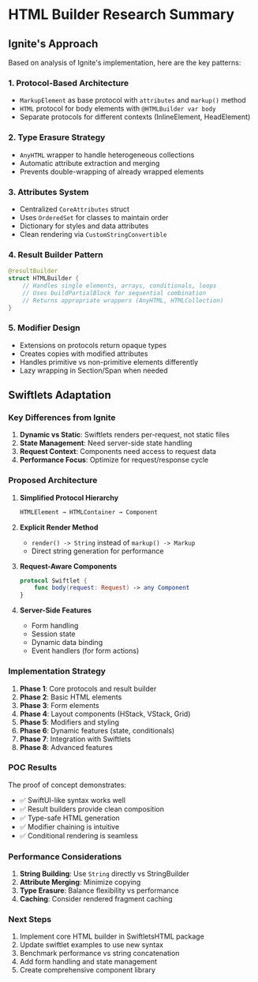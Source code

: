 # HTML Builder Research Summary

## Ignite's Approach

Based on analysis of Ignite's implementation, here are the key patterns:

### 1. Protocol-Based Architecture
- `MarkupElement` as base protocol with `attributes` and `markup()` method
- `HTML` protocol for body elements with `@HTMLBuilder var body`
- Separate protocols for different contexts (InlineElement, HeadElement)

### 2. Type Erasure Strategy
- `AnyHTML` wrapper to handle heterogeneous collections
- Automatic attribute extraction and merging
- Prevents double-wrapping of already wrapped elements

### 3. Attributes System
- Centralized `CoreAttributes` struct
- Uses `OrderedSet` for classes to maintain order
- Dictionary for styles and data attributes
- Clean rendering via `CustomStringConvertible`

### 4. Result Builder Pattern
```swift
@resultBuilder
struct HTMLBuilder {
    // Handles single elements, arrays, conditionals, loops
    // Uses buildPartialBlock for sequential combination
    // Returns appropriate wrappers (AnyHTML, HTMLCollection)
}
```

### 5. Modifier Design
- Extensions on protocols return opaque types
- Creates copies with modified attributes
- Handles primitive vs non-primitive elements differently
- Lazy wrapping in Section/Span when needed

## Swiftlets Adaptation

### Key Differences from Ignite

1. **Dynamic vs Static**: Swiftlets renders per-request, not static files
2. **State Management**: Need server-side state handling
3. **Request Context**: Components need access to request data
4. **Performance Focus**: Optimize for request/response cycle

### Proposed Architecture

1. **Simplified Protocol Hierarchy**
   ```swift
   HTMLElement → HTMLContainer → Component
   ```

2. **Explicit Render Method**
   - `render() -> String` instead of `markup() -> Markup`
   - Direct string generation for performance

3. **Request-Aware Components**
   ```swift
   protocol Swiftlet {
       func body(request: Request) -> any Component
   }
   ```

4. **Server-Side Features**
   - Form handling
   - Session state
   - Dynamic data binding
   - Event handlers (for form actions)

### Implementation Strategy

1. **Phase 1**: Core protocols and result builder
2. **Phase 2**: Basic HTML elements
3. **Phase 3**: Form elements
4. **Phase 4**: Layout components (HStack, VStack, Grid)
5. **Phase 5**: Modifiers and styling
6. **Phase 6**: Dynamic features (state, conditionals)
7. **Phase 7**: Integration with Swiftlets
8. **Phase 8**: Advanced features

### POC Results

The proof of concept demonstrates:
- ✅ SwiftUI-like syntax works well
- ✅ Result builders provide clean composition
- ✅ Type-safe HTML generation
- ✅ Modifier chaining is intuitive
- ✅ Conditional rendering is seamless

### Performance Considerations

1. **String Building**: Use `String` directly vs StringBuilder
2. **Attribute Merging**: Minimize copying
3. **Type Erasure**: Balance flexibility vs performance
4. **Caching**: Consider rendered fragment caching

### Next Steps

1. Implement core HTML builder in SwiftletsHTML package
2. Update swiftlet examples to use new syntax
3. Benchmark performance vs string concatenation
4. Add form handling and state management
5. Create comprehensive component library
